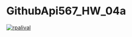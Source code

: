 # GithubApi567_HW_04a

[![rpalival](https://circleci.com/gh/rpalival/GithubApi567_HW_04a.svg?style=svg&circle-token=fab963459f0aceb183b3920fff6c29440fe0f8c9)](https://app.circleci.com/pipelines/github/<rpalival>/<GithubApi567_HW_04a>?branch=main&filter=all)
